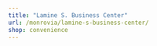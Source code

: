 ```yaml
---
title: "Lamine S. Business Center"
url: /monrovia/lamine-s-business-center/
shop: convenience
---
```

